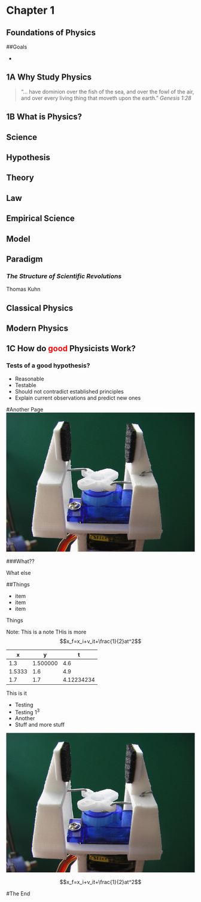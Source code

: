 # Chapter 1
## Foundations of Physics



##Goals

- 



## **1A** Why Study Physics



>“... have dominion over the fish of the sea, and over the fowl of the air, and over every living thing that moveth upon the earth.” _Genesis 1:28_



## **1B** What is Physics?



## Science



## Hypothesis



## Theory



## Law



## Empirical Science



## Model



## Paradigm



### _The Structure of Scientific Revolutions_
Thomas Kuhn



## Classical Physics



## Modern Physics



## **1C** How do <span style="color: red;" class="fragment">good</span> Physicists Work?



### Tests of a good hypothesis?
- Reasonable
- Testable
- Should not contradict established principles
- Explain current observations and predict new ones 


<!-- .slide: data-background="#ff0000" -->
#Another Page
![](Gripper_display_large.jpg)


###What??


What else



##Things

- item
- item
- item



Things

Note: 
This is a note
THis is more
$$x_f=x_i+v_it+\frac{1}{2}at^2$$



x   |   y | t
--- | --- | ---
1.3 | 1.500000 | 4.6
1.5333 | 1.6 | 4.9
1.7 | 1.7 | 4.12234234



This is it

- Testing <!-- .element: class="fragment"-->
- Testing 1<sup>3</sup> <!-- .element: class="fragment"-->
- Another <!-- .element: class="fragment"-->
- Stuff and more stuff <!-- .element: class="fragment"-->



![](Gripper_display_large.jpg) <!-- .element: class="stretch"-->



$$x_f=x_i+v_it+\frac{1}{2}at^2$$



#The End